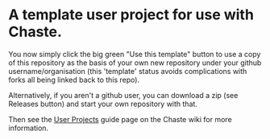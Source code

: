 # A template user project for use with Chaste.

You now simply click the big green "Use this template" button to use a copy of this repository as the basis of your own new repository under your github username/organisation (this 'template' status avoids complications with forks all being linked back to this repo).

Alternatively, if you aren't a github user, you can download a zip (see Releases button) and start your own repository with that.

Then see the [User Projects](https://chaste.cs.ox.ac.uk/trac/wiki/ChasteGuides/UserProjects) guide page on the Chaste wiki for more information.
